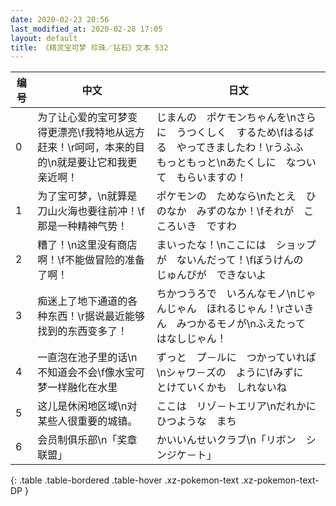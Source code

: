 ```yaml
---
date: 2020-02-23 20:56
last_modified_at: 2020-02-28 17:05
layout: default
title: 《精灵宝可梦 珍珠／钻石》文本 532
---
```

| 编号 | 中文 | 日文 |
| ---- | ---- | ---- |
| 0 | 为了让心爱的宝可梦变得更漂亮\f我特地从远方赶来！\r呵呵，本来的目的\n就是要让它和我更亲近啊！ | じまんの　ポケモンちゃんを\nさらに　うつくしく　するため\fはるばる　やってきましたわ！\rうふふ　もっともっと\nあたくしに　なついて　もらいますの！ |
| 1 | 为了宝可梦，\n就算是刀山火海也要往前冲！\f那是一种精神气势！ | ポケモンの　ためなら\nたとえ　ひのなか　みずのなか！\fそれが　こころいき　ですわ |
| 2 | 糟了！\n这里没有商店啊！\f不能做冒险的准备了啊！ | まいったな！\nここには　ショップが　ないんだって！\fぼうけんの　じゅんびが　できないよ |
| 3 | 痴迷上了地下通道的各种东西！\r据说最近能够找到的东西变多了！ | ちかつうろで　いろんなモノ\nじゃんじゃん　ほれるじゃん！\rさいきん　みつかるモノが\nふえたって　はなしじゃん！ |
| 4 | 一直泡在池子里的话\n不知道会不会\f像水宝可梦一样融化在水里 | ずっと　プ－ルに　つかっていれば\nシャワ－ズの　ように\fみずに　とけていくかも　しれないね |
| 5 | 这儿是休闲地区域\n对某些人很重要的城镇。 | ここは　リゾ－トエリア\nだれかに　ひつような　まち |
| 6 | 会员制俱乐部\n「奖章联盟」 | かいいんせいクラブ\n「リボン　シンジケ－ト」 |
{: .table .table-bordered .table-hover .xz-pokemon-text .xz-pokemon-text-DP }